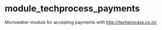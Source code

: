 # module_techprocess_payments
Microweber module for accepting payments with http://techprocess.co.in/
